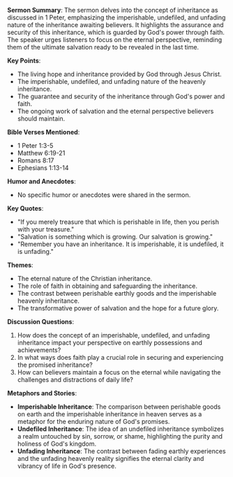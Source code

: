 **Sermon Summary**:
The sermon delves into the concept of inheritance as discussed in 1 Peter, emphasizing the imperishable, undefiled, and unfading nature of the inheritance awaiting believers. It highlights the assurance and security of this inheritance, which is guarded by God's power through faith. The speaker urges listeners to focus on the eternal perspective, reminding them of the ultimate salvation ready to be revealed in the last time.

**Key Points**:
- The living hope and inheritance provided by God through Jesus Christ.
- The imperishable, undefiled, and unfading nature of the heavenly inheritance.
- The guarantee and security of the inheritance through God's power and faith.
- The ongoing work of salvation and the eternal perspective believers should maintain.

**Bible Verses Mentioned**:
- 1 Peter 1:3-5
- Matthew 6:19-21
- Romans 8:17
- Ephesians 1:13-14

**Humor and Anecdotes**:
- No specific humor or anecdotes were shared in the sermon.

**Key Quotes**:
- "If you merely treasure that which is perishable in life, then you perish with your treasure."
- "Salvation is something which is growing. Our salvation is growing."
- "Remember you have an inheritance. It is imperishable, it is undefiled, it is unfading."

**Themes**:
- The eternal nature of the Christian inheritance.
- The role of faith in obtaining and safeguarding the inheritance.
- The contrast between perishable earthly goods and the imperishable heavenly inheritance.
- The transformative power of salvation and the hope for a future glory.

**Discussion Questions**:
1. How does the concept of an imperishable, undefiled, and unfading inheritance impact your perspective on earthly possessions and achievements?
2. In what ways does faith play a crucial role in securing and experiencing the promised inheritance?
3. How can believers maintain a focus on the eternal while navigating the challenges and distractions of daily life?

**Metaphors and Stories**:
- **Imperishable Inheritance**: The comparison between perishable goods on earth and the imperishable inheritance in heaven serves as a metaphor for the enduring nature of God's promises.
- **Undefiled Inheritance**: The idea of an undefiled inheritance symbolizes a realm untouched by sin, sorrow, or shame, highlighting the purity and holiness of God's kingdom.
- **Unfading Inheritance**: The contrast between fading earthly experiences and the unfading heavenly reality signifies the eternal clarity and vibrancy of life in God's presence.